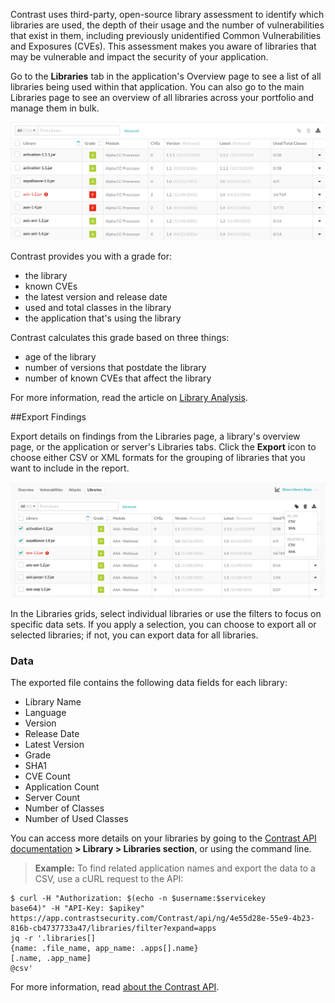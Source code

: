 <!--
title: "Keep Track of Libraries"
description: "Overview of keeping track of libraries"
tags: "user applications track libraries quick start guide"
-->

Contrast uses third-party, open-source library assessment to identify which libraries are used, the depth of their usage and the number of vulnerabilities that exist in them, including previously unidentified Common Vulnerabilities and Exposures (CVEs). This assessment makes you aware of libraries that may be vulnerable and impact the security of your application. 

Go to the **Libraries** tab in the application's Overview page to see a list of all libraries being used within that application. You can also go to the main Libraries page to see an overview of all libraries across your portfolio and manage them in bulk. 

<a href="assets/images/Application_Libraries.png" rel="lightbox" title="Application's Libraries"><img class="thumbnail" src="assets/images/Application_Libraries.png"/></a>

Contrast provides you with a grade for: 

* the library
* known CVEs
* the latest version and release date
* used and total classes in the library
* the application that's using the library 

Contrast calculates this grade based on three things: 

* age of the library
* number of versions that postdate the library
* number of known CVEs that affect the library

For more information, read the article on [Library Analysis](user-libraries.html#analysis).

##Export Findings

Export details on findings from the Libraries page, a library's overview page, or the application or server's Libraries tabs. Click the **Export** icon to choose either CSV or XML formats for the grouping of libraries that you want to include in the report. 

<a href="assets/images/Library-export.png" rel="lightbox" title="Export library details"><img class="thumbnail" src="assets/images/Library-export.png"/></a>

In the Libraries grids, select individual libraries or use the filters to focus on specific data sets. If you apply a selection, you can choose to export all or selected libraries; if not, you can export data for all libraries. 

### Data

The exported file contains the following data fields for each library:

* Library Name
* Language
* Version
* Release Date
* Latest Version
* Grade
* SHA1
* CVE Count
* Application Count
* Server Count
* Number of Classes
* Number of Used Classes

You can access more details on your libraries by going to the [Contrast API documentation](https://api.contrastsecurity.com/#) **> Library > Libraries section**, or using the command line. 

> **Example:** To find related application names and export the data to a CSV, use a cURL request to the API: 
```
$ curl -H "Authorization: $(echo -n $username:$servicekey
base64)" -H "API-Key: $apikey" https://app.contrastsecurity.com/Contrast/api/ng/4e55d28e-55e9-4b23-816b-cb4737733a47/libraries/filter?expand=apps 
jq -r '.libraries[]
{name: .file_name, app_name: .apps[].name}
[.name, .app_name] 
@csv'
```

For more information, read [about the Contrast API](tools-api.html#api-about).

